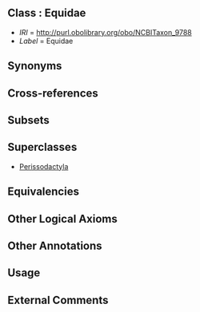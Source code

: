 
## Class : Equidae

 * *IRI* = http://purl.obolibrary.org/obo/NCBITaxon_9788
 * *Label* = Equidae

## Synonyms


## Cross-references


## Subsets


## Superclasses

 * [Perissodactyla](../../NCBITaxon/87/NCBITaxon_9787.md)

## Equivalencies


## Other Logical Axioms


## Other Annotations


## Usage


## External Comments

